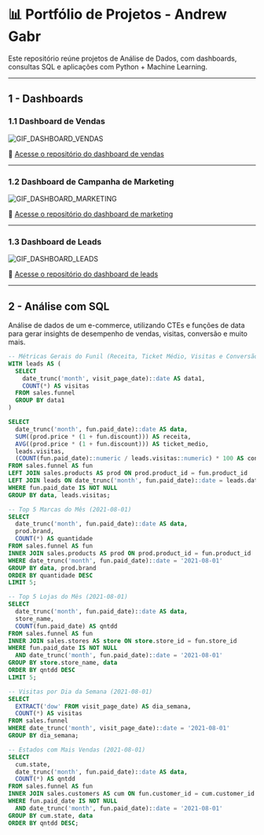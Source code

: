# 📊 Portfólio de Projetos - Andrew Gabr

Este repositório reúne projetos de Análise de Dados, com dashboards, consultas SQL e aplicações com Python + Machine Learning.

---

## 1 - Dashboards

### 1.1 Dashboard de Vendas
![GIF_DASHBOARD_VENDAS](coloque_o_caminho_do_gif_aqui)

🔗 [Acesse o repositório do dashboard de vendas](https://github.com/andrewgabr/link_projeto_vendas)

---

### 1.2 Dashboard de Campanha de Marketing
![GIF_DASHBOARD_MARKETING](coloque_o_caminho_do_gif_aqui)

🔗 [Acesse o repositório do dashboard de marketing](https://github.com/andrewgabr/link_projeto_marketing)

---

### 1.3 Dashboard de Leads
![GIF_DASHBOARD_LEADS](coloque_o_caminho_do_gif_aqui)

🔗 [Acesse o repositório do dashboard de leads](https://github.com/andrewgabr/link_projeto_leads)

---

## 2 - Análise com SQL

Análise de dados de um e-commerce, utilizando CTEs e funções de data para gerar insights de desempenho de vendas, visitas, conversão e muito mais.

```sql
-- Métricas Gerais do Funil (Receita, Ticket Médio, Visitas e Conversão)
WITH leads AS (
  SELECT 
    date_trunc('month', visit_page_date)::date AS data1,
    COUNT(*) AS visitas
  FROM sales.funnel
  GROUP BY data1
)

SELECT 
  date_trunc('month', fun.paid_date)::date AS data,
  SUM((prod.price * (1 + fun.discount))) AS receita,
  AVG((prod.price * (1 + fun.discount))) AS ticket_medio,
  leads.visitas,
  (COUNT(fun.paid_date)::numeric / leads.visitas::numeric) * 100 AS conversao
FROM sales.funnel AS fun
LEFT JOIN sales.products AS prod ON prod.product_id = fun.product_id
LEFT JOIN leads ON date_trunc('month', fun.paid_date)::date = leads.data1
WHERE fun.paid_date IS NOT NULL
GROUP BY data, leads.visitas;

-- Top 5 Marcas do Mês (2021-08-01)
SELECT 
  date_trunc('month', fun.paid_date)::date AS data,
  prod.brand,
  COUNT(*) AS quantidade
FROM sales.funnel AS fun
INNER JOIN sales.products AS prod ON prod.product_id = fun.product_id
WHERE date_trunc('month', fun.paid_date)::date = '2021-08-01'
GROUP BY data, prod.brand
ORDER BY quantidade DESC
LIMIT 5;

-- Top 5 Lojas do Mês (2021-08-01)
SELECT 
  date_trunc('month', fun.paid_date)::date AS data,
  store_name,
  COUNT(fun.paid_date) AS qntdd
FROM sales.funnel AS fun
INNER JOIN sales.stores AS store ON store.store_id = fun.store_id
WHERE fun.paid_date IS NOT NULL 
  AND date_trunc('month', fun.paid_date)::date = '2021-08-01'
GROUP BY store.store_name, data
ORDER BY qntdd DESC
LIMIT 5;

-- Visitas por Dia da Semana (2021-08-01)
SELECT 
  EXTRACT('dow' FROM visit_page_date) AS dia_semana,
  COUNT(*) AS visitas
FROM sales.funnel
WHERE date_trunc('month', visit_page_date)::date = '2021-08-01'
GROUP BY dia_semana;

-- Estados com Mais Vendas (2021-08-01)
SELECT 
  cum.state,
  date_trunc('month', fun.paid_date)::date AS data,
  COUNT(*) AS qntdd
FROM sales.funnel AS fun
INNER JOIN sales.customers AS cum ON fun.customer_id = cum.customer_id
WHERE fun.paid_date IS NOT NULL 
  AND date_trunc('month', fun.paid_date)::date = '2021-08-01'
GROUP BY cum.state, data
ORDER BY qntdd DESC;
